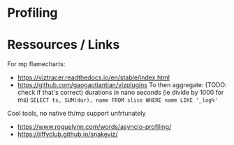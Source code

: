 # Profiling


# Ressources / Links

For mp flamecharts:
- https://viztracer.readthedocs.io/en/stable/index.html
- https://github.com/gaogaotiantian/vizplugins
To then aggregate: (TODO: check if that's correct)
durations in nano seconds (ie divide by 1000 for ms)
```SELECT ts, SUM(dur), name FROM slice WHERE name LIKE '_log%'```


Cool tools, no native th/mp support unfrtunately
- https://www.roguelynn.com/words/asyncio-profiling/
- https://jiffyclub.github.io/snakeviz/